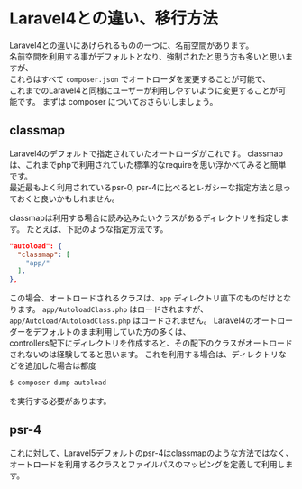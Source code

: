 # Laravel4との違い、移行方法
Laravel4との違いにあげられるものの一つに、名前空間があります。  
名前空間を利用する事がデフォルトとなり、強制されたと思う方も多いと思いますが、  
これらはすべて `composer.json` でオートローダを変更することが可能で、  
これまでのLaravel4と同様にユーザーが利用しやすいように変更することが可能です。
まずは composer についておさらいしましょう。

## classmap
Laravel4のデフォルトで指定されていたオートローダがこれです。
classmapは、これまでphpで利用されていた標準的なrequireを思い浮かべてみると簡単です。  
最近最もよく利用されているpsr-0, psr-4に比べるとレガシーな指定方法と思っておくと良いかもしれません。

classmapは利用する場合に読み込みたいクラスがあるディレクトリを指定します。
たとえば、下記のような指定方法です。

```json
"autoload": {
  "classmap": [
    "app/"
  ],
},
```

この場合、オートロードされるクラスは、`app` ディレクトリ直下のものだけとなります。
`app/AutoloadClass.php` はロードされますが、  
`app/Autoload/AutoloadClass.php` はロードされません。
Laravel4のオートローダーをデフォルトのまま利用していた方の多くは、  
controllers配下にディレクトリを作成すると、その配下のクラスがオートロードされないのは経験してると思います。
これを利用する場合は、ディレクトリなどを追加した場合は都度
```bash
$ composer dump-autoload
```
を実行する必要があります。

## psr-4
これに対して、Laravel5デフォルトのpsr-4はclassmapのような方法ではなく、  
オートロードを利用するクラスとファイルパスのマッピングを定義して利用します。  

